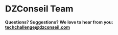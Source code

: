 # DZConseil Team


**Questions? Suggestions? We love to hear from you: <techchallenge@dzconseil.com>**
